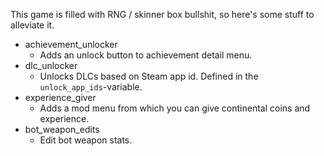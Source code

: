 This game is filled with RNG / skinner box bullshit, so here's some stuff to alleviate it.

- achievement_unlocker
    - Adds an unlock button to achievement detail menu.
- dlc_unlocker
    - Unlocks DLCs based on Steam app id. Defined in the `unlock_app_ids`-variable.
- experience_giver
    - Adds a mod menu from which you can give continental coins and experience.
- bot_weapon_edits
    - Edit bot weapon stats.
